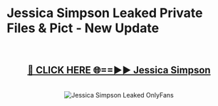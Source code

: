 # Jessica Simpson Leaked Private Files & Pict - New Update
<br>
<div align="center">
<h2><a href="https://mediafilles.blogspot.com/?title=Jessica_Simpson" rel="nofollow">🔴 CLICK HERE 🌐==►► Jessica Simpson</a></h2>
<br>
<a href="https://mediafilles.blogspot.com/?title=Jessica_Simpson" rel="nofollow" data-target="animated-image.originalLink"><img src="https://i.ibb.co.com/WyWwxjT/player-gif2.gif" alt="Jessica Simpson Leaked OnlyFans" style="max-width: 100%; display: inline-block;" data-target="animated-image.originalImage"></a>
</div>
<br>